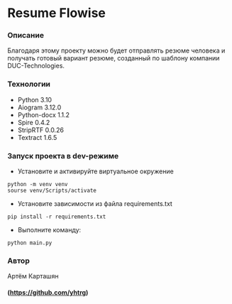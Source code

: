 # Resume Flowise
### Описание
Благодаря этому проекту можно будет отправлять резюме человека и получать готовый вариант резюме, созданный по шаблону компании DUC-Technologies.
### Технологии
- Python 3.10
- Aiogram 3.12.0
- Python-docx 1.1.2
- Spire 0.4.2
- StripRTF 0.0.26
- Textract 1.6.5
### Запуск проекта в dev-режиме
- Установите и активируйте виртуальное окружение
```
python -m venv venv
sourse venv/Scripts/activate
```
- Установите зависимости из файла requirements.txt
```
pip install -r requirements.txt
``` 
- Выполните команду:
```
python main.py
```
### Автор
Артём Карташян
#### (https://github.com/yhtrg)